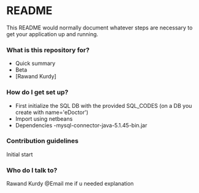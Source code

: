 # README #

This README would normally document whatever steps are necessary to get your application up and running.

### What is this repository for? ###

* Quick summary
* Beta
* [Rawand Kurdy]

### How do I get set up? ###
* First initialize the SQL DB with the provided SQL_CODES (on a DB you create with name='eDoctor')
* Import using netbeans
* Dependencies
-mysql-connector-java-5.1.45-bin.jar

### Contribution guidelines ###

Initial start

### Who do I talk to? ###

Rawand Kurdy
@Email me if u needed  explanation